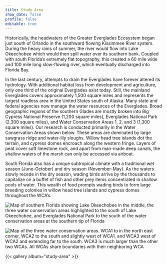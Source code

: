```yaml
---
title: Study Area
show_date: false
profile: false
editable: true
---
```


Historically, the headwaters of the Greater Everglades Ecosystem began just south of Orlando in the southward flowing Kissimmee River system. During the heavy rains of summer, the river would flow into Lake Okeechobee which would then spill water over its southern bank. Coupled with south Florida’s extremely flat topography, this created a 60 mile wide and 100 mile long slow-flowing river, which eventually discharged into Florida Bay. 

In the last century, attempts to drain the Everglades have forever altered its hydrology. With additional habitat loss from development and agriculture, only one third of the original Everglades exist today. Still, the mainland Everglades covers approximately 1,500 square miles and represents the largest roadless area in the United States south of Alaska. Many state and federal agencies now manage the water resources of the Everglades. Broad geographic regions of the southern Glades are mostly broken into Big Cypress National Preserve (1,200 square miles), Everglades National Park (2,300 square miles), and Water Conservation Areas 1, 2, and 3 (1,300 square miles). Our research is conducted primarily in the Water Conservation Areas shown below. These areas are dominated by large sawgrass ridge and water-lily sloughs. Willow head tree islands dot the terrain, and cypress domes encroach along the western fringe. Layers of peat cover soft limestone rock, and apart from man-made deep canals, the shallow waters of the marsh can only be accessed via airboat. 

South Florida also has a unique subtropical climate with a traditional wet season (June-October) and dry season (November-May). As the waters slowly recede in the dry season, wading birds arrive by the thousands to capitalize on a buffet of fish and other prey items concentrated in shallow pools of water. This wealth of food prompts wading birds to form large breeding colonies in willow head tree islands and cypress domes throughout the WCA’s. 


![Map of southern Florida showing Lake Okeechobee in the middle, the three water conservation areas highlighted to the south of Lake Okeechobee, and Everglades National Park to the south of the water conservation areas at the southern tip of Florida](photo_study_1.jpg)


![Map of the three water conservation areas. WCA1 to in the north east corner, WCA2 to the south and slightly west of WCA1, and WCA3 west of WCA2 and extending far to the south. WCA3 is much larger than the other two WCAs. All WCAs share boundaries with their neighboring WCA](photo_study_2.jpg)

{{< gallery album="study-area" >}}